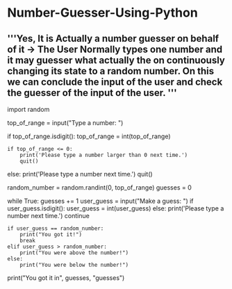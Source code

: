 # Number-Guesser-Using-Python
'''Yes, It is Actually a number guesser on behalf of it -> The User Normally types one number and it may guesser what actually the on continuously changing its state to a random number. On this we can conclude the input of the user and check the guesser of the input of the user. '''
-----------------------------------------------------------------------------------------------------------------------------------------------------------------------------------

import random

top_of_range = input("Type a number: ")

if top_of_range.isdigit():
    top_of_range = int(top_of_range)

    if top_of_range <= 0:
        print('Please type a number larger than 0 next time.')
        quit()
else:
    print('Please type a number next time.')
    quit()

random_number = random.randint(0, top_of_range)
guesses = 0

while True:
    guesses += 1
    user_guess = input("Make a guess: ")
    if user_guess.isdigit():
        user_guess = int(user_guess)
    else:
        print('Please type a number next time.')
        continue

    if user_guess == random_number:
        print("You got it!")
        break
    elif user_guess > random_number:
        print("You were above the number!")
    else:
        print("You were below the number!")

print("You got it in", guesses, "guesses")
